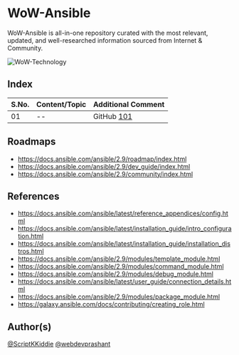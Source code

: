 # WoW-Ansible

WoW-Ansible is all-in-one repository curated with the most relevant, updated, and well-researched information sourced from Internet &amp; Community.

![WoW-Technology](https://img.shields.io/badge/WoW-Technology-brightgreen?style=flat-square&logo=github)

## Index

S.No. | Content/Topic | Additional Comment
--- | --- | ---
01 | -- | GitHub [101](101/README.md)

## Roadmaps
- https://docs.ansible.com/ansible/2.9/roadmap/index.html
- https://docs.ansible.com/ansible/2.9/dev_guide/index.html
- https://docs.ansible.com/ansible/2.9/community/index.html

## References

- https://docs.ansible.com/ansible/latest/reference_appendices/config.html
- https://docs.ansible.com/ansible/latest/installation_guide/intro_configuration.html
- https://docs.ansible.com/ansible/latest/installation_guide/installation_distros.html
- https://docs.ansible.com/ansible/2.9/modules/template_module.html
- https://docs.ansible.com/ansible/2.9/modules/command_module.html
- https://docs.ansible.com/ansible/2.9/modules/debug_module.html
- https://docs.ansible.com/ansible/latest/user_guide/connection_details.html
- https://docs.ansible.com/ansible/2.9/modules/package_module.html
- https://galaxy.ansible.com/docs/contributing/creating_role.html

## Author(s)

[@ScriptKKiddie](https://github.com/ScriptKKiddie)
[@webdevprashant](https://github.com/webdevprashant)
